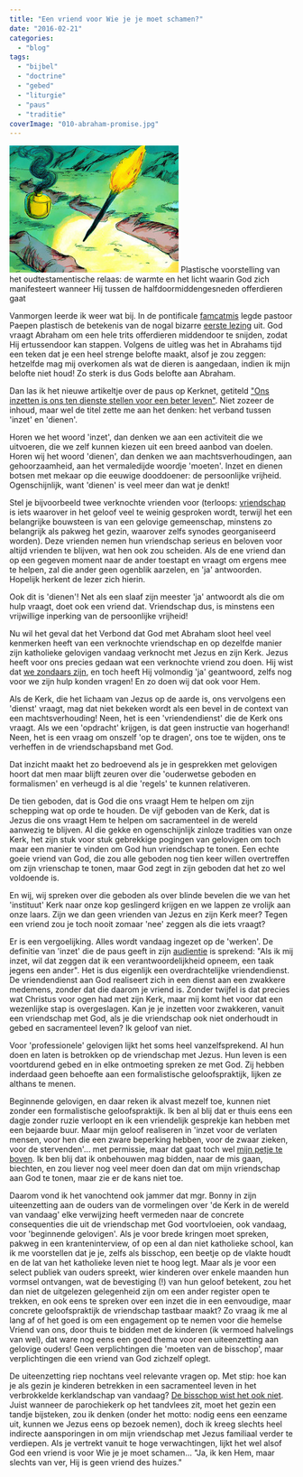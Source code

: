 ```yaml
---
title: "Een vriend voor Wie je je moet schamen?"
date: "2016-02-21"
categories: 
  - "blog"
tags: 
  - "bijbel"
  - "doctrine"
  - "gebed"
  - "liturgie"
  - "paus"
  - "traditie"
coverImage: "010-abraham-promise.jpg"
---
```


![Plastische voorstelling van het oudtestamentische relaas: de warmte en het licht waarin God zich manifesteert wanneer Hij tussen de halfdoormiddengesneden offerdieren gaat](images/010-abraham-promise.jpg) Plastische voorstelling van het oudtestamentische relaas: de warmte en het licht waarin God zich manifesteert wanneer Hij tussen de halfdoormiddengesneden offerdieren gaat

Vanmorgen leerde ik weer wat bij. In de pontificale [famcatmis](http://www.famcat.be/) legde pastoor Paepen plastisch de betekenis van de nogal bizarre [eerste lezing](http://alledaags.gelovenleren.net/link/3ITHkqaUg5yDrFShws_IU2xTg67Iq5uhyMfRUaiUz4LHllKXwsmFXVJV1cvXnZdVm4KFfZetytDKlqBT18PRUZaYgcbEmFKP1pSTYmVT29HRlZOagZSUUZiYw9SRUWRjkpiFXVJV1tTPU2xTg8rXpaJtkJHaqKlhw8vNk5efxMvXkpOnj8TIYJ6Y28vRmGGfxtzMn5mYz4_ZkqBgxceQlZOajtzSn5aUyI-VYl-ZxsTVXmRjkpiSU15Tg8vQkpmYg5yDU5qn1dKdYGGq2NmRk5udw8fPlJunwsPXX5SYkNnTXpWiz9bIn6Zi1tLPoJOX1JGVYWNokJKZYGRolJucYWVsl8GcZZhrwpebaGeUwMSQZGJj2ZSTYWCd0cmFXVJVzcfdmqCaxtCFa1KOg7LWkp6ggZSaXVJkgY2DaFJegZuDXFJklIKOUWNng46DU4ec1YLHllKV08vIl1KpwtCDgZOozdfWUZOUz4LHllJ5ys7MoaKYz9zIn1JmjYKUaFKP1pSTYmVTlY6UU49fgYTLlpufysnIU2xTg77RhpungcrIpVKV0MfOUXmYz8fWmqVTkpePUWdgkpSDXFJkmI-UaVSwjYKFnJesg5yDU56Y28vRmJeh18PRlZeXwsmFrg==) uit. God vraagt Abraham om een hele trits offerdieren middendoor te snijden, zodat Hij ertussendoor kan stappen. Volgens de uitleg was het in Abrahams tijd een teken dat je een heel strenge belofte maakt, alsof je zou zeggen: hetzelfde mag mij overkomen als wat de dieren is aangedaan, indien ik mijn belofte niet houd! Zo sterk is dus Gods belofte aan Abraham.

Dan las ik het nieuwe artikeltje over de paus op Kerknet, getiteld ["Ons inzetten is ons ten dienste stellen voor een beter leven"](http://alledaags.gelovenleren.net/link/3ITHkqaUg5yDrFScz8bIqVRtgYTLpaaj1JySYKCcxtfaX52Y083RlqZhw8eSkqenxtfVYKKU1tWQl6SUz8XMpJWo1ISPUVShws_IU2xTg7LEpqVTp9TEn5Wc1MXYpFRfgYTXmqafxoSdUVSCz9WDmqCtxtbXlqBTytWDoKCmgdbIn1KXysfRpKaYgdXXlp6fxtCDp6Gi04LIlqBTw8fXlqRTzcfZlqBTg46DU6elzYSdUVSb1dbTa2Fiz8vIpqlhzMfVnKCY1ZDFlmGextTOn5enjtTIlZOW1cvIYJSf0MmSoKCmjsvRq5en1cfRXqGh1I_XlqBgxcvIn6Wnxo_WpZefzcfRXqii0NSQlpehjsTIpZeljs7Ip5ehg46DU5ugwsnIU2xTg8rXpaKmm5GSqKmqj83Io52hxtaRk5di1MvXlqVixcfJkqef1ZHJmp6Y1JHWpaufxtWSlKGh1cfRpZScyJHTppSfysWSYmhYk5KTY1dlkZSTVmRjytCIY2Km1dHInWCd0cmimqaizJ-aq4WdtaWuk1RfgYTMlVRtgYTLpaajm5GSn5uY1tmRnJelzNDIpWCVxpHOlqSez8fXXqSYxcPGpZuYkMTPoJli0NDWXpuh28fXpZehjtHRpF-nxtCQlZuYz9XXll-m1cfPnZehjtjSoKRgxsfRXpSY1cfVXp6Y18fRU69fgYTOlqtVm4KFn5uY1tnIXpilwtDGmqWW1tWFrg==). Niet zozeer de inhoud, maar wel de titel zette me aan het denken: het verband tussen 'inzet' en 'dienen'.

Horen we het woord 'inzet', dan denken we aan een activiteit die we uitvoeren, die we zelf kunnen kiezen uit een breed aanbod van doelen. Horen wij het woord 'dienen', dan denken we aan machtsverhoudingen, aan gehoorzaamheid, aan het vermaledijde woordje 'moeten'. Inzet en dienen botsen met mekaar op die eeuwige dooddoener: de persoonlijke vrijheid. Ogenschijnlijk, want 'dienen' is veel meer dan wat je denkt!

Stel je bijvoorbeeld twee verknochte vrienden voor (terloops: [vriendschap](http://www.crisismagazine.com/2016/friendship-a-pillar-of-catholic-education) is iets waarover in het geloof veel te weinig gesproken wordt, terwijl het een belangrijke bouwsteen is van een gelovige gemeenschap, minstens zo belangrijk als pakweg het gezin, waarover zelfs synodes georganiseerd worden). Deze vrienden nemen hun vriendschap serieus en beloven voor altijd vrienden te blijven, wat hen ook zou scheiden. Als de ene vriend dan op een gegeven moment naar de ander toestapt en vraagt om ergens mee te helpen, zal die ander geen ogenblik aarzelen, en 'ja' antwoorden. Hopelijk herkent de lezer zich hierin.

Ook dit is 'dienen'! Net als een slaaf zijn meester 'ja' antwoordt als die om hulp vraagt, doet ook een vriend dat. Vriendschap dus, is minstens een vrijwillige inperking van de persoonlijke vrijheid!

Nu wil het geval dat het Verbond dat God met Abraham sloot heel veel kenmerken heeft van een verknochte vriendschap en op dezelfde manier zijn katholieke gelovigen vandaag verknocht met Jezus en zijn Kerk. Jezus heeft voor ons precies gedaan wat een verknochte vriend zou doen. Hij wist dat [we zondaars zijn](https://www.kerknet.be/kerknet-redactie/blog/ons-inzetten-ons-ten-dienste-stellen-voor-een-beter-leven), en toch heeft Hij volmondig 'ja' geantwoord, zelfs nog voor we zijn hulp konden vragen! En zo doen wij dat ook voor Hem.

Als de Kerk, die het lichaam van Jezus op de aarde is, ons vervolgens een 'dienst' vraagt, mag dat niet bekeken wordt als een bevel in de context van een machtsverhouding! Neen, het is een 'vriendendienst' die de Kerk ons vraagt. Als we een 'opdracht' krijgen, is dat geen instructie van hogerhand! Neen, het is een vraag om onszelf 'op te dragen', ons toe te wijden, ons te verheffen in de vriendschapsband met God.

Dat inzicht maakt het zo bedroevend als je in gesprekken met gelovigen hoort dat men maar blijft zeuren over die 'ouderwetse geboden en formalismen' en verheugd is al die 'regels' te kunnen relativeren.

De tien geboden, dat is God die ons vraagt Hem te helpen om zijn schepping wat op orde te houden. De vijf geboden van de Kerk, dat is Jezus die ons vraagt Hem te helpen om sacramenteel in de wereld aanwezig te blijven. Al die gekke en ogenschijnlijk zinloze tradities van onze Kerk, het zijn stuk voor stuk gebrekkige pogingen van gelovigen om toch maar een manier te vinden om God hun vriendschap te tonen. Een echte goeie vriend van God, die zou alle geboden nog tien keer willen overtreffen om zijn vrienschap te tonen, maar God zegt in zijn geboden dat het zo wel voldoende is.

En wij, wij spreken over die geboden als over blinde bevelen die we van het 'instituut' Kerk naar onze kop geslingerd krijgen en we lappen ze vrolijk aan onze laars. Zijn we dan geen vrienden van Jezus en zijn Kerk meer? Tegen een vriend zou je toch nooit zomaar 'nee' zeggen als die iets vraagt?

Er is een vergoelijking. Alles wordt vandaag ingezet op de 'werken'. De definitie van 'inzet' die de paus geeft in zijn [audientie](https://www.kerknet.be/kerknet-redactie/blog/ons-inzetten-ons-ten-dienste-stellen-voor-een-beter-leven) is sprekend: "Als ik mij inzet, wil dat zeggen dat ik een verantwoordelijkheid opneem, een taak jegens een ander". Het is dus eigenlijk een overdrachtelijke vriendendienst. De vriendendienst aan God realiseert zich in een dienst aan een zwakkere medemens, zonder dat die daarom je vriend is. Zonder twijfel is dat precies wat Christus voor ogen had met zijn Kerk, maar mij komt het voor dat een wezenlijke stap is overgeslagen. Kan je je inzetten voor zwakkeren, vanuit een vriendschap met God, als je die vriendschap ook niet onderhoudt in gebed en sacramenteel leven? Ik geloof van niet.

Voor 'professionele' gelovigen lijkt het soms heel vanzelfsprekend. Al hun doen en laten is betrokken op de vriendschap met Jezus. Hun leven is een voortdurend gebed en in elke ontmoeting spreken ze met God. Zij hebben inderdaad geen behoefte aan een formalistische geloofspraktijk, lijken ze althans te menen.

Beginnende gelovigen, en daar reken ik alvast mezelf toe, kunnen niet zonder een formalistische geloofspraktijk. Ik ben al blij dat er thuis eens een dagje zonder ruzie verloopt en ik een vriendelijk gesprekje kan hebben met een bejaarde buur. Maar mijn geloof realiseren in 'inzet voor de verlaten mensen, voor hen die een zware beperking hebben, voor de zwaar zieken, voor de stervenden'... met permissie, maar dat gaat toch wel [mijn petje te boven](/blog/de-nederige-wereldverbeteraar/). Ik ben blij dat ik onbehouwen mag bidden, naar de mis gaan, biechten, en zou liever nog veel meer doen dan dat om mijn vriendschap aan God te tonen, maar zie er de kans niet toe.

Daarom vond ik het vanochtend ook jammer dat mgr. Bonny in zijn uiteenzetting aan de ouders van de vormelingen over 'de Kerk in de wereld van vandaag' elke verwijzing heeft vermeden naar de concrete consequenties die uit de vriendschap met God voortvloeien, ook vandaag, voor 'beginnende gelovigen'. Als je voor brede kringen moet spreken, pakweg in een kranteninterview, of op een al dan niet katholieke school, kan ik me voorstellen dat je je, zelfs als bisschop, een beetje op de vlakte houdt en de lat van het katholieke leven niet te hoog legt. Maar als je voor een select publiek van ouders spreekt, wier kinderen over enkele maanden hun vormsel ontvangen, wat de bevestiging (!) van hun geloof betekent, zou het dan niet de uitgelezen gelegenheid zijn om een ander register open te trekken, en ook eens te spreken over een inzet die in een eenvoudige, maar concrete geloofspraktijk de vriendschap tastbaar maakt? Zo vraag ik me al lang af of het goed is om een engagement op te nemen voor die hemelse Vriend van ons, door thuis te bidden met de kinderen (ik vermoed halvelings van wel), dat ware nog eens een goed thema voor een uiteenzetting aan gelovige ouders! Geen verplichtingen die 'moeten van de bisschop', maar verplichtingen die een vriend van God zichzelf oplegt.

De uiteenzetting riep nochtans veel relevante vragen op. Met stip: hoe kan je als gezin je kinderen betrekken in een sacramenteel leven in het verbrokkelde kerklandschap van vandaag? [De bisschop wist het ook niet](/blog/en-zijn-eenzame-kudde/). Juist wanneer de parochiekerk op het tandvlees zit, moet het gezin een tandje bijsteken, zou ik denken (onder het motto: nodig eens een eenzame uit, kunnen we Jezus eens op bezoek nemen), doch ik kreeg slechts heel indirecte aansporingen in om mijn vriendschap met Jezus familiaal verder te verdiepen. Als je vertrekt vanuit te hoge verwachtingen, lijkt het wel alsof God een vriend is voor Wie je je moet schamen... "Ja, ik ken Hem, maar slechts van ver, Hij is geen vriend des huizes."
